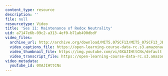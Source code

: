```yaml
---
content_type: resource
description: ''
file: null
resourcetype: Video
title: 'Ses 11: Maintenance of Redox Neutrality'
uid: a7147e6b-09c2-a313-4ef0-b71ab490dbdf
video_files:
  archive_url: http://archive.org/download/MIT5.07SCF13/MIT5_07SCF13_JE-Ses11_300k.mp4
  video_captions_file: https://open-learning-course-data-rc.s3.amazonaws.com/5-07sc-biological-chemistry-i-fall-2013/6126b968c4e5586db8a4183b150b9e67_0XAJIHttCNs.vtt
  video_thumbnail_file: https://img.youtube.com/vi/0XAJIHttCNs/default.jpg
  video_transcript_file: https://open-learning-course-data-rc.s3.amazonaws.com/5-07sc-biological-chemistry-i-fall-2013/99ed112f252dc5950c93c6f2cce39ccb_0XAJIHttCNs.pdf
video_metadata:
  youtube_id: 0XAJIHttCNs
---
```

